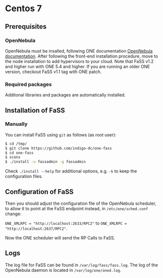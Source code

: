 # Centos 7
## Prerequisites
### OpenNebula
OpenNebula must be insalled, following ONE documentation [OpenNebula documentation](http://docs.opennebula.org/5.2/deployment/opennebula_installation/index.html).
After following the front-end installation procedure, move to the node installation to add hypervisors to your cloud. 
Note that FaSS v1.2 and higher run with ONE 5.4 and higher. If you are running an older ONE version, checkout FaSS v1.1 tag with ONE patch.

### Required packages
Additonal libraries and packages are automatically installed.

## Installation of FaSS 
### Manually
You can install FaSS using ```git``` as follows (as root user):
```bash
$ cd /tmp/
$ git clone https://github.com/indigo-dc/one-fass
$ cd one-fass
$ scons 
$ ./install -u fassadmin -g fassadmin
```
Check ```./install --help``` for additional options, e.g. ```-k``` to keep the configuration files.

## Configuration of FaSS

Then you should adjust the configuration file of the OpenNebula scheduler, to allow it to point at the FaSS endpoint instead, in ```/etc/one/sched.conf``` change:

```ONE_XMLRPC = "http://localhost:2633/RPC2"``` to ```ONE_XMLRPC = "http://localhost:2637/RPC2"```.

Now the ONE scheduler will send the RP Calls to FaSS.

## Logs
The log file for FaSS can be found in `/var/log/fass/fass.log`. 
The log of the OpenNebula daemon is located in `/var/log/one/oned.log`.
